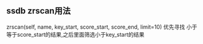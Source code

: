 ## ssdb zrscan用法

zrscan(self, name, key_start, score_start, score_end, limit=10)
优先寻找 小于等于score_start的结果,之后里面筛选小于key_start的结果